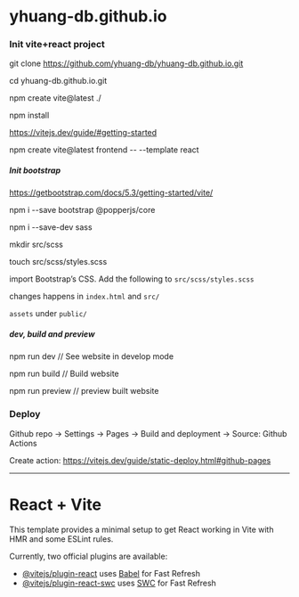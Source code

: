 # yhuang-db.github.io

### Init vite+react project

git clone https://github.com/yhuang-db/yhuang-db.github.io.git

cd yhuang-db.github.io.git

npm create vite@latest ./

npm install

https://vitejs.dev/guide/#getting-started

npm create vite@latest frontend -- --template react

##### Init bootstrap

https://getbootstrap.com/docs/5.3/getting-started/vite/

npm i --save bootstrap @popperjs/core

npm i --save-dev sass

mkdir src/scss

touch src/scss/styles.scss

import Bootstrap’s CSS. Add the following to `src/scss/styles.scss`

changes happens in `index.html` and `src/`

`assets` under `public/`

##### dev, build and preview

npm run dev  // See website in develop mode

npm run build  // Build website

npm run preview  // preview built website

### Deploy

Github repo -> Settings -> Pages -> Build and deployment -> Source: Github Actions

Create action: https://vitejs.dev/guide/static-deploy.html#github-pages

---

# React + Vite

This template provides a minimal setup to get React working in Vite with HMR and some ESLint rules.

Currently, two official plugins are available:

- [@vitejs/plugin-react](https://github.com/vitejs/vite-plugin-react/blob/main/packages/plugin-react/README.md) uses [Babel](https://babeljs.io/) for Fast Refresh
- [@vitejs/plugin-react-swc](https://github.com/vitejs/vite-plugin-react-swc) uses [SWC](https://swc.rs/) for Fast Refresh
